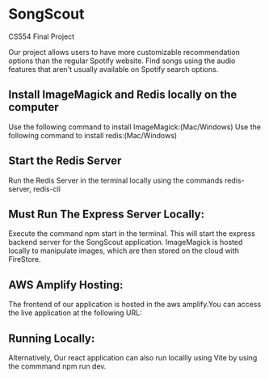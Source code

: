 # SongScout
CS554 Final Project

Our project allows users to have more customizable recommendation options than the regular Spotify website. Find songs using the audio features that aren't usually available on Spotify search options. 
## Install ImageMagick and Redis locally on the computer
Use the following command to install ImageMagick:(Mac/Windows)
Use the following command to install redis:(Mac/Windows)
## Start the Redis Server
Run the Redis Server in the terminal locally using the commands redis-server, redis-cli
## Must Run The Express Server Locally:
Execute the command npm start in the terminal. This will start the express backend server for the SongScout application. ImageMagick is hosted locally to manipulate images, which are then stored on the cloud with FireStore.
## AWS Amplify Hosting:
The frontend of our application is hosted in the aws amplify.You can access the live application at the following URL: 
## Running Locally:
Alternatively, Our react application can also run locallly using Vite by using the commmand npm run dev. 